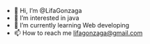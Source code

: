 - 👋 Hi, I’m @LifaGonzaga
- 👀 I’m interested in java
- 🌱 I’m currently learning Web developing
- 📫 How to reach me lifagonzaga@gmail.com

<!---
LifaGonzaga/LifaGonzaga is a ✨ special ✨ repository because its `README.md` (this file) appears on your GitHub profile.
You can click the Preview link to take a look at your changes.
--->
